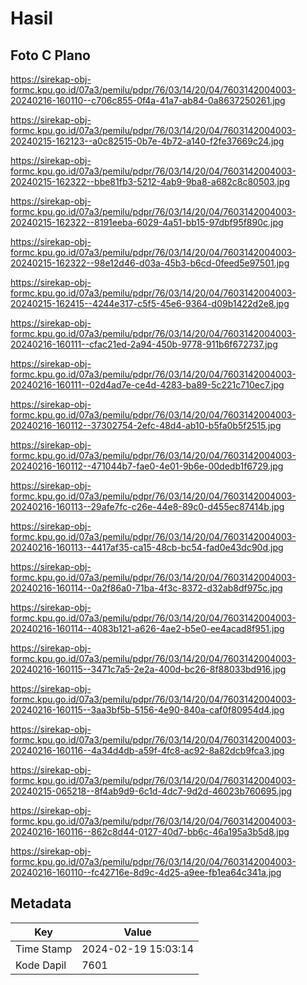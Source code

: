 # Hasil

## Foto C Plano

https://sirekap-obj-formc.kpu.go.id/07a3/pemilu/pdpr/76/03/14/20/04/7603142004003-20240216-160110--c706c855-0f4a-41a7-ab84-0a8637250261.jpg

https://sirekap-obj-formc.kpu.go.id/07a3/pemilu/pdpr/76/03/14/20/04/7603142004003-20240215-162123--a0c82515-0b7e-4b72-a140-f2fe37669c24.jpg

https://sirekap-obj-formc.kpu.go.id/07a3/pemilu/pdpr/76/03/14/20/04/7603142004003-20240215-162322--bbe81fb3-5212-4ab9-9ba8-a682c8c80503.jpg

https://sirekap-obj-formc.kpu.go.id/07a3/pemilu/pdpr/76/03/14/20/04/7603142004003-20240215-162322--8191eeba-6029-4a51-bb15-97dbf95f890c.jpg

https://sirekap-obj-formc.kpu.go.id/07a3/pemilu/pdpr/76/03/14/20/04/7603142004003-20240215-162322--98e12d46-d03a-45b3-b6cd-0feed5e97501.jpg

https://sirekap-obj-formc.kpu.go.id/07a3/pemilu/pdpr/76/03/14/20/04/7603142004003-20240215-162415--4244e317-c5f5-45e6-9364-d09b1422d2e8.jpg

https://sirekap-obj-formc.kpu.go.id/07a3/pemilu/pdpr/76/03/14/20/04/7603142004003-20240216-160111--cfac21ed-2a94-450b-9778-911b6f672737.jpg

https://sirekap-obj-formc.kpu.go.id/07a3/pemilu/pdpr/76/03/14/20/04/7603142004003-20240216-160111--02d4ad7e-ce4d-4283-ba89-5c221c710ec7.jpg

https://sirekap-obj-formc.kpu.go.id/07a3/pemilu/pdpr/76/03/14/20/04/7603142004003-20240216-160112--37302754-2efc-48d4-ab10-b5fa0b5f2515.jpg

https://sirekap-obj-formc.kpu.go.id/07a3/pemilu/pdpr/76/03/14/20/04/7603142004003-20240216-160112--471044b7-fae0-4e01-9b6e-00dedb1f6729.jpg

https://sirekap-obj-formc.kpu.go.id/07a3/pemilu/pdpr/76/03/14/20/04/7603142004003-20240216-160113--29afe7fc-c26e-44e8-89c0-d455ec87414b.jpg

https://sirekap-obj-formc.kpu.go.id/07a3/pemilu/pdpr/76/03/14/20/04/7603142004003-20240216-160113--4417af35-ca15-48cb-bc54-fad0e43dc90d.jpg

https://sirekap-obj-formc.kpu.go.id/07a3/pemilu/pdpr/76/03/14/20/04/7603142004003-20240216-160114--0a2f86a0-71ba-4f3c-8372-d32ab8df975c.jpg

https://sirekap-obj-formc.kpu.go.id/07a3/pemilu/pdpr/76/03/14/20/04/7603142004003-20240216-160114--4083b121-a626-4ae2-b5e0-ee4acad8f951.jpg

https://sirekap-obj-formc.kpu.go.id/07a3/pemilu/pdpr/76/03/14/20/04/7603142004003-20240216-160115--3471c7a5-2e2a-400d-bc26-8f88033bd916.jpg

https://sirekap-obj-formc.kpu.go.id/07a3/pemilu/pdpr/76/03/14/20/04/7603142004003-20240216-160115--3aa3bf5b-5156-4e90-840a-caf0f80954d4.jpg

https://sirekap-obj-formc.kpu.go.id/07a3/pemilu/pdpr/76/03/14/20/04/7603142004003-20240216-160116--4a34d4db-a59f-4fc8-ac92-8a82dcb9fca3.jpg

https://sirekap-obj-formc.kpu.go.id/07a3/pemilu/pdpr/76/03/14/20/04/7603142004003-20240215-065218--8f4ab9d9-6c1d-4dc7-9d2d-46023b760695.jpg

https://sirekap-obj-formc.kpu.go.id/07a3/pemilu/pdpr/76/03/14/20/04/7603142004003-20240216-160116--862c8d44-0127-40d7-bb6c-46a195a3b5d8.jpg

https://sirekap-obj-formc.kpu.go.id/07a3/pemilu/pdpr/76/03/14/20/04/7603142004003-20240216-160110--fc42716e-8d9c-4d25-a9ee-fb1ea64c341a.jpg


## Metadata

| Key        | Value               |
| ---------- | ------------------- |
| Time Stamp | 2024-02-19 15:03:14 |
| Kode Dapil | 7601                |



